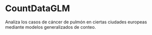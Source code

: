 # CountDataGLM

Analiza los casos de cáncer de pulmón en ciertas ciudades europeas mediante modelos generalizados de conteo.
